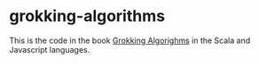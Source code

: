 # grokking-algorithms
This is the code in the book [Grokking Algorighms](https://www.manning.com/books/grokking-algorithms) in the Scala and Javascript languages.
